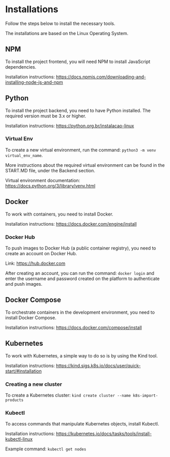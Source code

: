 # Installations

Follow the steps below to install the necessary tools.

The installations are based on the Linux Operating System.

## NPM

To install the project frontend, you will need NPM to install JavaScript dependencies.

Installation instructions: <https://docs.npmjs.com/downloading-and-installing-node-js-and-npm>

## Python

To install the project backend, you need to have Python installed. The required version must be 3.x or higher.

Installation instructions: <https://python.org.br/instalacao-linux>

### Virtual Env

To create a new virtual environment, run the command: `python3 -m venv virtual_env_name`.

More instructions about the required virtual environment can be found in the START.MD file, under the Backend section.

Virtual environment documentation: <https://docs.python.org/3/library/venv.html>

## Docker

To work with containers, you need to install Docker.

Installation instructions: <https://docs.docker.com/engine/install>

### Docker Hub

To push images to Docker Hub (a public container registry), you need to create an account on Docker Hub.

Link: <https://hub.docker.com>

After creating an account, you can run the command: `docker login` and enter the username and password created on the platform to authenticate and push images.

## Docker Compose

To orchestrate containers in the development environment, you need to install Docker Compose.

Installation instructions: <https://docs.docker.com/compose/install>

## Kubernetes

To work with Kubernetes, a simple way to do so is by using the Kind tool.

Installation instructions: <https://kind.sigs.k8s.io/docs/user/quick-start/#installation>

### Creating a new cluster

To create a Kubernetes cluster: `kind create cluster --name k8s-import-products`

### Kubectl

To access commands that manipulate Kubernetes objects, install Kubectl.

Installation instructions: <https://kubernetes.io/docs/tasks/tools/install-kubectl-linux>

Example command: `kubectl get nodes`


